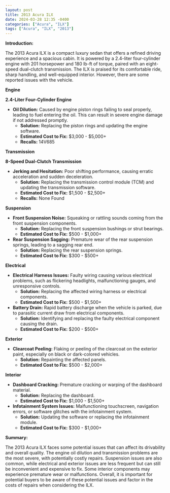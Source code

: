 ```yaml
---
layout: post
title: 2013 Acura ILX
date: 2024-03-28 12:35 -0400
categories: ["Acura", "ILX"]
tags: ["Acura", "ILX", "2013"]
---
```

**Introduction:**

The 2013 Acura ILX is a compact luxury sedan that offers a refined driving experience and a spacious cabin. It is powered by a 2.4-liter four-cylinder engine with 201 horsepower and 180 lb-ft of torque, paired with an eight-speed dual-clutch transmission. The ILX is praised for its comfortable ride, sharp handling, and well-equipped interior. However, there are some reported issues with the vehicle.

**Engine**

**2.4-Liter Four-Cylinder Engine**

* **Oil Dilution:** Caused by engine piston rings failing to seal properly, leading to fuel entering the oil. This can result in severe engine damage if not addressed promptly.
    * **Solution:** Replacing the piston rings and updating the engine software.
    * **Estimated Cost to Fix:** $3,000 - $5,000+
    * **Recalls:** 14V685

**Transmission**

**8-Speed Dual-Clutch Transmission**

* **Jerking and Hesitation:** Poor shifting performance, causing erratic acceleration and sudden deceleration.
    * **Solution:** Replacing the transmission control module (TCM) and updating the transmission software.
    * **Estimated Cost to Fix:** $1,500 - $2,500+
    * **Recalls:** None Found

**Suspension**

* **Front Suspension Noise:** Squeaking or rattling sounds coming from the front suspension components.
    * **Solution:** Replacing the front suspension bushings or strut bearings.
    * **Estimated Cost to Fix:** $500 - $1,000+
* **Rear Suspension Sagging:** Premature wear of the rear suspension springs, leading to a sagging rear end.
    * **Solution:** Replacing the rear suspension springs.
    * **Estimated Cost to Fix:** $300 - $500+

**Electrical**

* **Electrical Harness Issues:** Faulty wiring causing various electrical problems, such as flickering headlights, malfunctioning gauges, and unresponsive controls.
    * **Solution:** Replacing the affected wiring harness or electrical components.
    * **Estimated Cost to Fix:** $500 - $1,500+
* **Battery Drain:** Rapid battery discharge when the vehicle is parked, due to parasitic current draw from electrical components.
    * **Solution:** Identifying and replacing the faulty electrical component causing the drain.
    * **Estimated Cost to Fix:** $200 - $500+

**Exterior**

* **Clearcoat Peeling:** Flaking or peeling of the clearcoat on the exterior paint, especially on black or dark-colored vehicles.
    * **Solution:** Repainting the affected panels.
    * **Estimated Cost to Fix:** $500 - $2,000+

**Interior**

* **Dashboard Cracking:** Premature cracking or warping of the dashboard material.
    * **Solution:** Replacing the dashboard.
    * **Estimated Cost to Fix:** $1,000 - $1,500+
* **Infotainment System Issues:** Malfunctioning touchscreen, navigation errors, or software glitches with the infotainment system.
    * **Solution:** Updating the software or replacing the infotainment module.
    * **Estimated Cost to Fix:** $300 - $1,000+

**Summary:**

The 2013 Acura ILX faces some potential issues that can affect its drivability and overall quality. The engine oil dilution and transmission problems are the most severe, with potentially costly repairs. Suspension issues are also common, while electrical and exterior issues are less frequent but can still be inconvenient and expensive to fix. Some interior components may experience premature wear or malfunctions. Overall, it is important for potential buyers to be aware of these potential issues and factor in the costs of repairs when considering the ILX.
